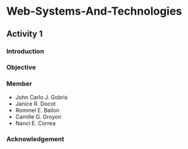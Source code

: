 # Web-Systems-And-Technologies
## Activity 1

### Introduction

### Objective

### Member
- John Carlo J. Gobris
- Janice R. Docot
- Rommel E. Bailon 
- Camille G. Groyon
- Nanci E. Correa

### Acknowledgement


